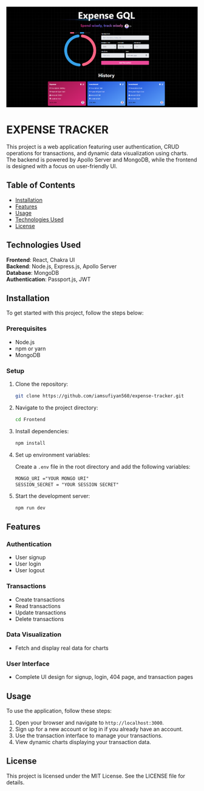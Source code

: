 ![Home Page](./Frontend/public/Screenshot%202024-06-11%20113515.png)

# EXPENSE TRACKER

This project is a web application featuring user authentication, CRUD operations for transactions, and dynamic data visualization using charts. The backend is powered by Apollo Server and MongoDB, while the frontend is designed with a focus on user-friendly UI.

## Table of Contents

- [Installation](#installation)
- [Features](#features)
- [Usage](#usage)
- [Technologies Used](#technologies-used)
- [License](#license)

## Technologies Used

**Frontend**: React, Chakra UI  
**Backend**: Node.js, Express.js, Apollo Server  
**Database**: MongoDB  
**Authentication**: Passport.js, JWT

## Installation

To get started with this project, follow the steps below:

### Prerequisites

- Node.js
- npm or yarn
- MongoDB

### Setup

1. Clone the repository:

   ```bash
   git clone https://github.com/iamsufiyan560/expense-tracker.git
   ```

2. Navigate to the project directory:

   ```bash
   cd Frontend
   ```

3. Install dependencies:

   ```bash
   npm install
   ```

4. Set up environment variables:

   Create a `.env` file in the root directory and add the following variables:

   ```env
   MONGO_URI ="YOUR MONGO URI"
   SESSION_SECRET = "YOUR SESSION SECRET"
   ```

5. Start the development server:

   ```bash
   npm run dev
   ```

## Features

### Authentication

- User signup
- User login
- User logout

### Transactions

- Create transactions
- Read transactions
- Update transactions
- Delete transactions

### Data Visualization

- Fetch and display real data for charts

### User Interface

- Complete UI design for signup, login, 404 page, and transaction pages

## Usage

To use the application, follow these steps:

1. Open your browser and navigate to `http://localhost:3000`.
2. Sign up for a new account or log in if you already have an account.
3. Use the transaction interface to manage your transactions.
4. View dynamic charts displaying your transaction data.

## License

This project is licensed under the MIT License. See the LICENSE file for details.
